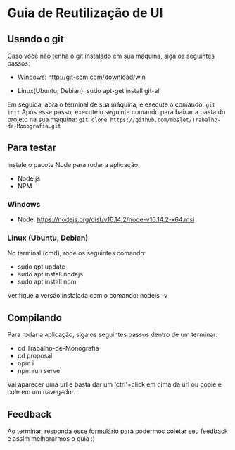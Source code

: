 # Guia de Reutilização de UI

## Usando o git
Caso você não tenha o git instalado em sua máquina, siga os seguintes passos:

* Windows:
http://git-scm.com/download/win

* Linux(Ubuntu, Debian):
sudo apt-get install git-all

Em seguida, abra o terminal de sua máquina, e esecute o comando:
`git init`
Após esse passo, execute o seguinte comando para baixar a pasta do projeto na sua máquina:
`git clone https://github.com/mbslet/Trabalho-de-Monografia.git`

## Para testar
Instale o pacote Node para rodar a aplicação.

* Node.js
* NPM

### Windows

* Node: 
https://nodejs.org/dist/v16.14.2/node-v16.14.2-x64.msi

### Linux (Ubuntu, Debian)
 No terminal (cmd), rode os seguintes comando:

* sudo apt update 
* sudo apt install nodejs
* sudo apt install npm

Verifique a versão instalada com o comando:
nodejs -v


## Compilando

Para rodar a aplicação, siga os seguintes passos dentro de um terminar:
* cd Trabalho-de-Monografia
* cd proposal
* npm i
* npm run serve

Vai aparecer uma url e basta dar um 'ctrl'+click em cima da url ou copie e cole em um navegador.

## Feedback

Ao terminar, responda esse [formulário](https://forms.gle/UeGhn6YgQQn4ZDgM6) para podermos coletar seu feedback e assim melhorarmos o guia :)

